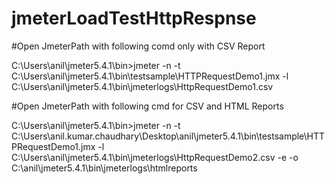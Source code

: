 # jmeterLoadTestHttpRespnse

#Open JmeterPath with following comd only with CSV Report

C:\Users\anil\jmeter5.4.1\bin>jmeter -n -t C:\Users\anil\jmeter5.4.1\bin\testsample\HTTPRequestDemo1.jmx -l C:\Users\anil\jmeter5.4.1\bin\jmeterlogs\HttpRequestDemo1.csv





#Open JmeterPath with following cmd for CSV and HTML Reports

C:\Users\anil\jmeter5.4.1\bin>jmeter -n -t C:\Users\anil.kumar.chaudhary\Desktop\anil\jmeter5.4.1\bin\testsample\HTTPRequestDemo1.jmx -l C:\Users\anil\jmeter5.4.1\bin\jmeterlogs\HttpRequestDemo2.csv -e -o C:\anil\jmeter5.4.1\bin\jmeterlogs\htmlreports
